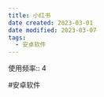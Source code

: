 ```yaml
---
title: 小红书
date created: 2023-03-01
date modified: 2023-03-07
tags:
  - 安卓软件
---
```


使用频率:: 4

#安卓软件
